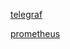 [telegraf](https://snapshots.raintank.io/dashboard/snapshot/RA4HEhT2MHUC1zKnWGE78CYuadEvKeIa)

[prometheus](https://snapshots.raintank.io/dashboard/snapshot/lK5rq0Y0Dt19UG3njQk5hfnBw1P10TWD?orgId=2)
